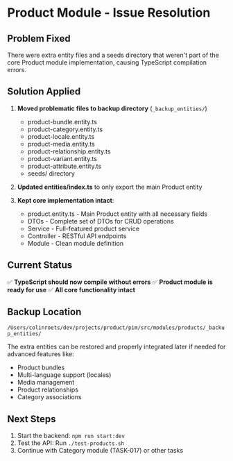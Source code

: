 # Product Module - Issue Resolution

## Problem Fixed
There were extra entity files and a seeds directory that weren't part of the core Product module implementation, causing TypeScript compilation errors.

## Solution Applied
1. **Moved problematic files to backup directory** (`_backup_entities/`)
   - product-bundle.entity.ts
   - product-category.entity.ts
   - product-locale.entity.ts
   - product-media.entity.ts
   - product-relationship.entity.ts
   - product-variant.entity.ts
   - product-attribute.entity.ts
   - seeds/ directory

2. **Updated entities/index.ts** to only export the main Product entity

3. **Kept core implementation intact**:
   - product.entity.ts - Main Product entity with all necessary fields
   - DTOs - Complete set of DTOs for CRUD operations
   - Service - Full-featured product service
   - Controller - RESTful API endpoints
   - Module - Clean module definition

## Current Status
✅ **TypeScript should now compile without errors**
✅ **Product module is ready for use**
✅ **All core functionality intact**

## Backup Location
`/Users/colinroets/dev/projects/product/pim/src/modules/products/_backup_entities/`

The extra entities can be restored and properly integrated later if needed for advanced features like:
- Product bundles
- Multi-language support (locales)
- Media management
- Product relationships
- Category associations

## Next Steps
1. Start the backend: `npm run start:dev`
2. Test the API: Run `./test-products.sh`
3. Continue with Category module (TASK-017) or other tasks

